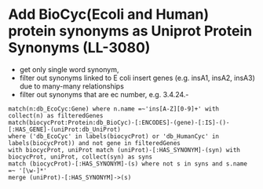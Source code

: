 # Add BioCyc(Ecoli and Human) protein synonyms as Uniprot Protein Synonyms (LL-3080)

- get only single word synonym, 
- filter out synonyms linked to E coli insert genes (e.g. insA1, insA2, insA3) due to many-many relationships
- filter out synonyms that are ec number, e.g. 3.4.24.-
```
match(n:db_EcoCyc:Gene) where n.name =~'ins[A-Z][0-9]+' with collect(n) as filteredGenes 
match(biocycProt:Protein:db_BioCyc)-[:ENCODES]-(gene)-[:IS]-()-[:HAS_GENE]-(uniProt:db_UniProt) 
where ('db_EcoCyc' in labels(biocycProt) or 'db_HumanCyc' in labels(biocycProt)) and not gene in filteredGenes
with biocycProt, uniProt match (uniProt)-[:HAS_SYNONYM]-(syn) with biocycProt, uniProt, collect(syn) as syns
match (biocycProt)-[:HAS_SYNONYM]-(s) where not s in syns and s.name =~ '[\w-]*'
merge (uniProt)-[:HAS_SYNONYM]->(s)
```
 